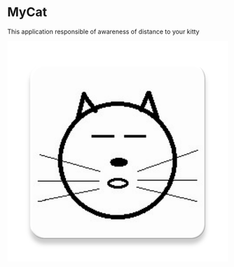 # MyCat
This application responsible of awareness of distance to your kitty

![](https://github.com/levenetsa/MyCat/blob/master/app/src/main/ic_launcher-web.png)